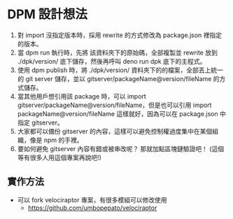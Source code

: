 # DPM 設計想法

1. 對 import 沒指定版本時，採用 rewrite 的方式修改為 package.json 裡指定的版本。
2. 當 dpm run 執行時，先將 該資料夾下的原始碼，全部複製並 rewrite 放到 ./dpk/version/ 底下儲存，然後再呼叫 deno run dpk 底下的主程式。
3. 使用 dpm publish 時，將 ./dpk/version/ 資料夾下的的檔案，全部丟上統一的 git server 儲存，並以 gitserver/packageName@version/fileName 的方式儲存。
4. 當其他用戶想引用該 package 時，可以 import gitserver/packageName@version/fileName，但是也可以引用 import packageName@version/fileName 這樣就好，因為可以在 package.json 中指定 gitserver。
5. 大家都可以備份 gitserver 的內容，這樣可以避免控制權過度集中在某個組織，像是 npm 的手裡。
6. 要如何避免 gitserver 內容有錯或被串改呢？ 那就加點區塊鏈驗證吧！ (這個等有很多人用這個專案再說吧!)

## 實作方法
* 可以 fork velociraptor 專案，有很多模組可以修改使用
    * https://github.com/umbopepato/velociraptor
    
